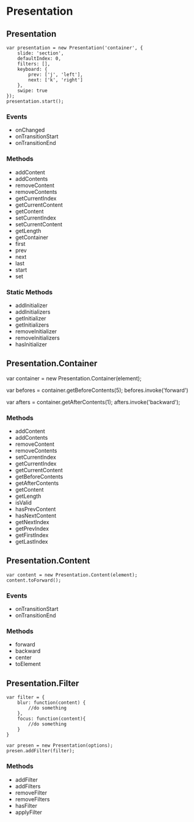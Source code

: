 Presentation
=====================================================



Presentation
-----------------------------------------------------

	var presentation = new Presentation('container', {
		slide: 'section',
		defaultIndex: 0,
		filters: [],
		keyboard: {
			prev: ['j', 'left'],
			next: ['k', 'right']
		},
		swipe: true
	});
	presentation.start();


### Events

* onChanged
* onTransitionStart
* onTransitionEnd

### Methods

* addContent
* addContents
* removeContent
* removeContents
* getCurrentIndex
* getCurrentContent
* getContent
* setCurrentIndex
* setCurrentContent
* getLength
* getContainer
* first
* prev
* next
* last
* start
* set


### Static Methods

* addInitializer
* addInitializers
* getInitializer
* getInitializers
* removeInitializer
* removeInitializers
* hasInitializer


Presentation.Container
-----------------------------------------------------

var container = new Presentation.Container(element);

var befores = container.getBeforeContents(5);
befores.invoke('forward')

var afters = container.getAfterContents(1);
afters.invoke('backward');


### Methods

* addContent
* addContents
* removeContent
* removeContents
* setCurrentIndex
* getCurrentIndex
* getCurrentContent
* getBeforeContents
* getAfterContents
* getContent
* getLength
* isValid
* hasPrevContent
* hasNextContent
* getNextIndex
* getPrevIndex
* getFirstIndex
* getLastIndex

Presentation.Content
-----------------------------------------------------

	var content = new Presentation.Content(element);
	content.toForward();

### Events

* onTransitionStart
* onTransitionEnd

### Methods

* forward
* backward
* center
* toElement


Presentation.Filter
-----------------------------------------------------

	var filter = {
		blur: function(content) {
			//do something
		},
		focus: function(content){
			//do something
		}
	}

	var presen = new Presentation(options);
	presen.addFilter(filter);

### Methods

* addFilter
* addFilters
* removeFilter
* removeFilters
* hasFilter
* applyFilter
